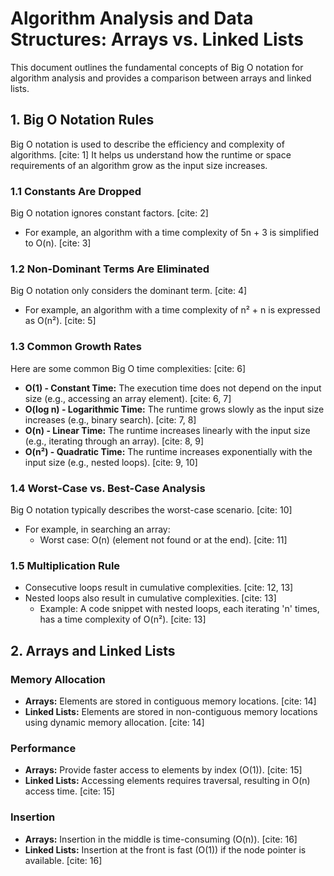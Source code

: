 # Algorithm Analysis and Data Structures: Arrays vs. Linked Lists

This document outlines the fundamental concepts of Big O notation for algorithm analysis and provides a comparison between arrays and linked lists.

## 1. Big O Notation Rules

Big O notation is used to describe the efficiency and complexity of algorithms. [cite: 1] It helps us understand how the runtime or space requirements of an algorithm grow as the input size increases.

### 1.1 Constants Are Dropped

Big O notation ignores constant factors. [cite: 2]

* For example, an algorithm with a time complexity of 5n + 3 is simplified to O(n). [cite: 3]

### 1.2 Non-Dominant Terms Are Eliminated

Big O notation only considers the dominant term. [cite: 4]

* For example, an algorithm with a time complexity of n² + n is expressed as O(n²). [cite: 5]

### 1.3 Common Growth Rates

Here are some common Big O time complexities: [cite: 6]

* **O(1) - Constant Time:** The execution time does not depend on the input size (e.g., accessing an array element). [cite: 6, 7]
* **O(log n) - Logarithmic Time:** The runtime grows slowly as the input size increases (e.g., binary search). [cite: 7, 8]
* **O(n) - Linear Time:** The runtime increases linearly with the input size (e.g., iterating through an array). [cite: 8, 9]
* **O(n²) - Quadratic Time:** The runtime increases exponentially with the input size (e.g., nested loops). [cite: 9, 10]

### 1.4 Worst-Case vs. Best-Case Analysis

Big O notation typically describes the worst-case scenario. [cite: 10]

* For example, in searching an array:
    * Worst case: O(n) (element not found or at the end). [cite: 11]

### 1.5 Multiplication Rule

* Consecutive loops result in cumulative complexities. [cite: 12, 13]
* Nested loops also result in cumulative complexities. [cite: 13]
    * Example: A code snippet with nested loops, each iterating 'n' times, has a time complexity of O(n²). [cite: 13]

## 2. Arrays and Linked Lists

### Memory Allocation

* **Arrays:** Elements are stored in contiguous memory locations. [cite: 14]
* **Linked Lists:** Elements are stored in non-contiguous memory locations using dynamic memory allocation. [cite: 14]

### Performance

* **Arrays:** Provide faster access to elements by index (O(1)). [cite: 15]
* **Linked Lists:** Accessing elements requires traversal, resulting in O(n) access time. [cite: 15]

### Insertion

* **Arrays:** Insertion in the middle is time-consuming (O(n)). [cite: 16]
* **Linked Lists:** Insertion at the front is fast (O(1)) if the node pointer is available. [cite: 16]
